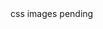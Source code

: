 <!-- Use HTML5 tags only. -->

<!-- Make the webpage responsive.  -->

<!-- Webpage should have a lazy load on the images.--> css images pending 

<!-- Use Owl Carousel for the sliders. -->
<!-- 
Webpage should work properly on all modern browsers (Chrome, Firefox, Opera, Microsoft Edge). -->

<!-- Use dummy images & dummy content wherever required. -->

<!-- Use pure JavaScript or jQuery for building the menu for mobile resolution. -->

<!-- The webpage should have a page loader that covers the entire screen and should fade after the page is loaded. -->